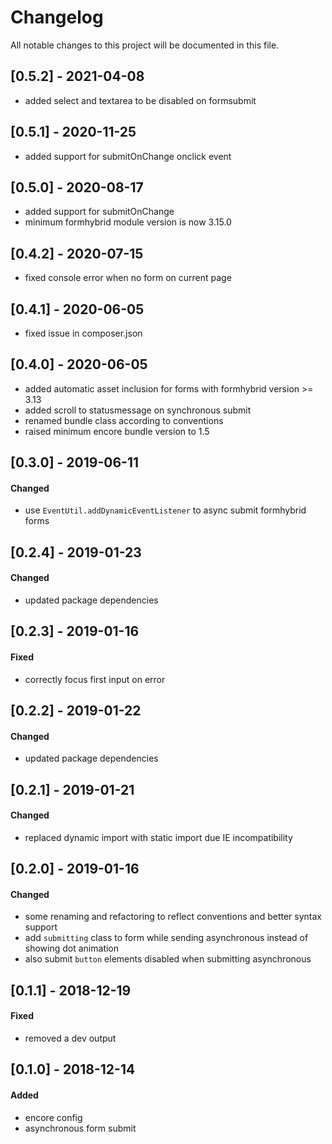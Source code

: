 # Changelog
All notable changes to this project will be documented in this file.

## [0.5.2] - 2021-04-08
- added select and textarea to be disabled on formsubmit

## [0.5.1] - 2020-11-25
* added support for submitOnChange onclick event

## [0.5.0] - 2020-08-17
* added support for submitOnChange
* minimum formhybrid module version is now 3.15.0

## [0.4.2] - 2020-07-15
* fixed console error when no form on current page

## [0.4.1] - 2020-06-05
* fixed issue in composer.json

## [0.4.0] - 2020-06-05
* added automatic asset inclusion for forms with formhybrid version >= 3.13
* added scroll to statusmessage on synchronous submit
* renamed bundle class according to conventions
* raised minimum encore bundle version to 1.5

## [0.3.0] - 2019-06-11

#### Changed
* use `EventUtil.addDynamicEventListener` to async submit formhybrid forms

## [0.2.4] - 2019-01-23

#### Changed
* updated package dependencies

## [0.2.3] - 2019-01-16

#### Fixed
* correctly focus first input on error

## [0.2.2] - 2019-01-22

#### Changed 
* updated package dependencies

## [0.2.1] - 2019-01-21

#### Changed
* replaced dynamic import with static import due IE incompatibility

## [0.2.0] - 2019-01-16

#### Changed
* some renaming and refactoring to reflect conventions and better syntax support
* add `submitting` class to form while sending asynchronous instead of showing dot animation
* also submit `button` elements disabled when submitting asynchronous

## [0.1.1] - 2018-12-19

#### Fixed
* removed a dev output

## [0.1.0] - 2018-12-14

#### Added
* encore config
* asynchronous form submit

